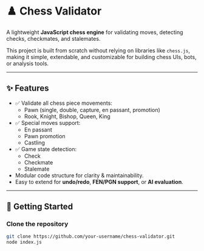 # ♟️ Chess Validator

A lightweight **JavaScript chess engine** for validating moves, detecting checks, checkmates, and stalemates.  

This project is built from scratch without relying on libraries like `chess.js`, making it simple, extendable, and customizable for building chess UIs, bots, or analysis tools.  

---

## ✨ Features

- ✅ Validate all chess piece movements:
  - Pawn (single, double, capture, en passant, promotion)
  - Rook, Knight, Bishop, Queen, King
- ✅ Special moves support:
  - En passant
  - Pawn promotion
  - Castling
- ✅ Game state detection:
  - Check
  - Checkmate
  - Stalemate
- Modular code structure for clarity & maintainability.
- Easy to extend for **undo/redo**, **FEN/PGN support**, or **AI evaluation**.

---

## 🚀 Getting Started

### Clone the repository
```bash
git clone https://github.com/your-username/chess-validator.git
node index.js
```


